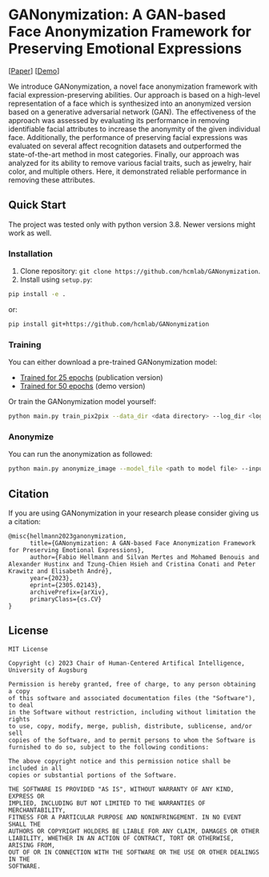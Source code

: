 # GANonymization: A GAN-based Face Anonymization Framework for Preserving Emotional Expressions

[[Paper](https://arxiv.org/abs/2305.02143)]
[[Demo](https://hcmlab.github.io/GANonymization/)]

We introduce GANonymization, a novel face anonymization framework with facial expression-preserving abilities.
Our approach is based on a high-level representation of a face which is synthesized into an anonymized version based on a generative adversarial network (GAN).
The effectiveness of the approach was assessed by evaluating its performance in removing identifiable facial attributes to increase the anonymity of the given individual face.
Additionally, the performance of preserving facial expressions was evaluated on several affect recognition datasets and outperformed the state-of-the-art method in most categories.
Finally, our approach was analyzed for its ability to remove various facial traits, such as jewelry, hair color, and multiple others. Here, it demonstrated reliable performance in removing these attributes.

## Quick Start
The project was tested only with python version 3.8. Newer versions might work as well.

### Installation
1. Clone repository: `git clone https://github.com/hcmlab/GANonymization`.
2. Install using `setup.py`:
```bash
pip install -e .
```
or:
```bash
pip install git+https://github.com/hcmlab/GANonymization
```

### Training
You can either download a pre-trained GANonymization model:
* [Trained for 25 epochs](https://mediastore.rz.uni-augsburg.de/get/NsLjQYey65/) (publication version)
* [Trained for 50 epochs](https://mediastore.rz.uni-augsburg.de/get/Sfle_etB1D/) (demo version)

Or train the GANonymization model yourself:
```bash
python main.py train_pix2pix --data_dir <data directory> --log_dir <log directory> --models_dir <models directory> --output_dir <output directory> --dataset_name <name of the dataset>
```

### Anonymize
You can run the anonymization as followed:
```bash
python main.py anonymize_image --model_file <path to model file> --input_file <image file> --output_file <output file>
```


## Citation
If you are using GANonymization in your research please consider giving us a citation:

```
@misc{hellmann2023ganonymization,
      title={GANonymization: A GAN-based Face Anonymization Framework for Preserving Emotional Expressions}, 
      author={Fabio Hellmann and Silvan Mertes and Mohamed Benouis and Alexander Hustinx and Tzung-Chien Hsieh and Cristina Conati and Peter Krawitz and Elisabeth André},
      year={2023},
      eprint={2305.02143},
      archivePrefix={arXiv},
      primaryClass={cs.CV}
}
```


## License
```
MIT License

Copyright (c) 2023 Chair of Human-Centered Artifical Intelligence, University of Augsburg

Permission is hereby granted, free of charge, to any person obtaining a copy
of this software and associated documentation files (the "Software"), to deal
in the Software without restriction, including without limitation the rights
to use, copy, modify, merge, publish, distribute, sublicense, and/or sell
copies of the Software, and to permit persons to whom the Software is
furnished to do so, subject to the following conditions:

The above copyright notice and this permission notice shall be included in all
copies or substantial portions of the Software.

THE SOFTWARE IS PROVIDED "AS IS", WITHOUT WARRANTY OF ANY KIND, EXPRESS OR
IMPLIED, INCLUDING BUT NOT LIMITED TO THE WARRANTIES OF MERCHANTABILITY,
FITNESS FOR A PARTICULAR PURPOSE AND NONINFRINGEMENT. IN NO EVENT SHALL THE
AUTHORS OR COPYRIGHT HOLDERS BE LIABLE FOR ANY CLAIM, DAMAGES OR OTHER
LIABILITY, WHETHER IN AN ACTION OF CONTRACT, TORT OR OTHERWISE, ARISING FROM,
OUT OF OR IN CONNECTION WITH THE SOFTWARE OR THE USE OR OTHER DEALINGS IN THE
SOFTWARE.
```